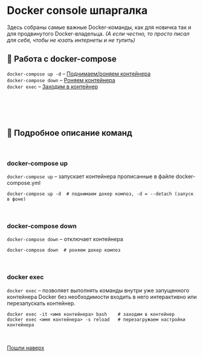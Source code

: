 # Docker console шпаргалка

Здесь собраны самые важные Docker-команды, как для новичка так и для продвинутого Docker-владельца. 
_(А если честно, то просто писал для себя, чтобы не юзать интернеты и не тупить)_


## 🔄 Работа с docker-compose
`docker-compose up -d` – [Поднимаем/роняем контейнера](#docker-compose-up) <br/>
`docker-compose down` – [Роняем контейнера](#docker-compose-down) <br/>
`docker exec` – [Заходим в контейнер](#docker-exec) <br/>

#
 
<br/><br/>
## 📝 Подробное описание команд
<br/>

### docker-compose up
`docker-compose up` – запускает контейнера прописанные в файле docker-compose.yml
```
docker-compose up -d  # поднимаем докер композ, -d = --detach (запуск в фоне)
```
<br />

### docker-compose down
`docker-compose down` – отключает контейнера
```
docker-compose down  # роняем докер композ
```
<br />

### docker exec
`docker exec` – позволяет выполнять команды внутри уже запущенного контейнера Docker без необходимости входить в него интерактивно или перезапускать контейнер.
```
docker exec -it <имя контейнера> bash    # заходим в контейнер
docker exec <имя контейнера> -s reload   # перезагружаем настройки контейнера
```
<br />










[Пошли наверх](#docker-console-шпаргалка) <br/>
